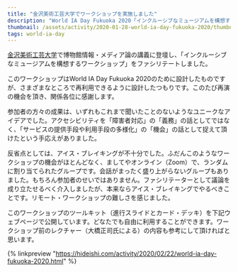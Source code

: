 ```yaml
---
title: "金沢美術工芸大学でワークショップを実施しました"
description: "World IA Day Fukuoka 2020「インクルーシブなミュージアムを構想するワークショップ」再演"
thumbnail: /assets/activity/2020-01-28-world-ia-day-fukuoka-2020/thumbnail.png
tags: world-ia-day
---
```


[金沢美術工芸大学](https://www.kanazawa-bidai.ac.jp/)で博物館情報・メディア論の講義に登壇し、「インクルーシブなミュージアムを構想するワークショップ」をファシリテートしました。

このワークショップはWorld IA Day Fukuoka 2020のために設計したものですが、さまざまなところで再利用できるように設計したつもりです。このたび再演の機会を頂き、関係各位に感謝します。

参加者の方々の成果は、いずれもこれまで聞いたことのないようなユニークなアイデアでした。アクセシビリティを「障害者対応」の「義務」の話としてではなく、「サービスの提供手段や利用手段の多様化」の「機会」の話として捉えて頂けたという手応えがありました。

反省点としては、アイス・ブレイキングが不十分でした。ふだんこのようなワークショップの機会がほとんどなく、ましてやオンライン（Zoom）で、ランダムに割り当てられたグループです。会話がまったく盛り上がらないグループもありました。もちろん参加者のせいではありません。ファシリテーターとして議論を成り立たせるべく介入しましたが、本来ならアイス・ブレイキングでやるべきことです。リモート・ワークショップの難しさを感じました。

このワークショップのツールキット（進行スライドとカード・デッキ）を下記ウェブページで公開しています。どなたでも自由に利用することができます。ワークショップ前のレクチャー（大橋正司氏による）の内容も参考にして頂ければと思います。

{% linkpreview "https://hideishi.com/activity/2020/02/22/world-ia-day-fukuoka-2020.html" %}
